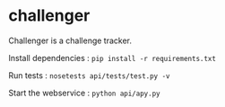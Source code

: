 # challenger

Challenger is a challenge tracker.

Install dependencies : 
    ```pip install -r requirements.txt```

Run tests : 
    ```nosetests api/tests/test.py -v```

Start the webservice : 
    ```python api/apy.py```
